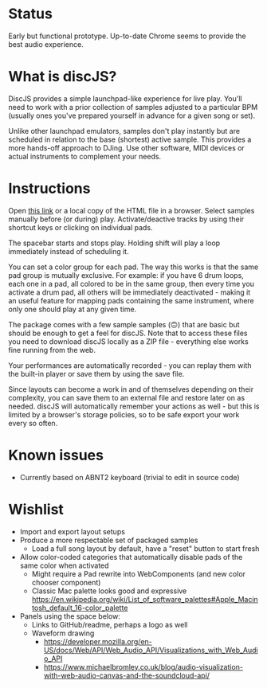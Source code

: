 # Status

Early but functional prototype. Up-to-date Chrome seems to provide the best audio experience.

# What is discJS?

DiscJS provides a simple launchpad-like experience for live play. You'll need to work with a prior collection of samples adjusted to a particular BPM (usually ones you've prepared yourself in advance for a given song or set).

Unlike other launchpad emulators, samples don't play instantly but are scheduled in relation to the base (shortest) active sample. This provides a more hands-off approach to DJing. Use other software, MIDI devices or actual instruments to complement your needs.

# Instructions

Open [this link](https://tukkek.github.io/discJS/) or a local copy of the HTML file in a browser. Select samples manually before (or during) play. Activate/deactive tracks by using their shortcut keys or clicking on individual pads. 

The spacebar starts and stops play. Holding shift will play a loop immediately instead of scheduling it.

You can set a color group for each pad. The way this works is that the same pad group is mutually exclusive. For example: if you have 6 drum loops, each one in a pad, all colored to be in the same group, then every time you activate a drum pad, all others will be immediately deactivated - making it an useful feature for mapping pads containing the same instrument, where only one should play at any given time.

The package comes with a few sample samples (🙃) that are basic but should be enough to get a feel for discJS. Note that to access these files you need to download discJS locally as a ZIP file - everything else works fine running from the web.

Your performances are automatically recorded - you can replay them with the built-in player or save them by using the save file.

Since layouts can become a work in and of themselves depending on their complexity, you can save them to an external file and restore later on as needed. discJS will automatically remember your actions as well  - but this is limited by a browser's storage policies, so to be safe export your work every so often.

# Known issues

* Currently based on ABNT2 keyboard (trivial to edit in source code)

# Wishlist

* Import and export layout setups
* Produce a more respectable set of packaged samples
    * Load a full song layout by default, have a "reset" button to start fresh
* Allow color-coded categories that automatically disable pads of the same color when activated
    * Might require a Pad rewrite into WebComponents (and new color chooser component)
    * Classic Mac palette looks good and expressive https://en.wikipedia.org/wiki/List_of_software_palettes#Apple_Macintosh_default_16-color_palette
* Panels using the space below:
    * Links to GitHub/readme, perhaps a logo as well
    * Waveform drawing
        * https://developer.mozilla.org/en-US/docs/Web/API/Web_Audio_API/Visualizations_with_Web_Audio_API
        * https://www.michaelbromley.co.uk/blog/audio-visualization-with-web-audio-canvas-and-the-soundcloud-api/
